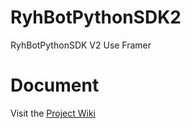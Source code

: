 # RyhBotPythonSDK2

RyhBotPythonSDK V2 Use Framer

# Document

Visit the [Project Wiki](https://github.com/FramerOrg/RyhBotPythonSDK2/wiki)
